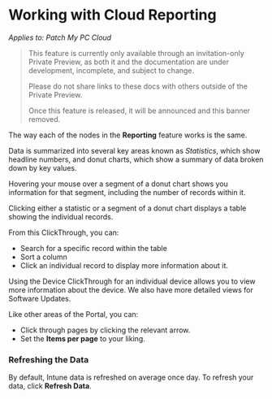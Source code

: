 # Working with Cloud Reporting

_Applies to: Patch My PC Cloud_

<blockquote class="wp-block-quote is-important">
<p>This feature is currently only available through an invitation-only Private Preview, as both it and the documentation are under development, incomplete, and subject to change.</p>
<p>Please do not share links to these docs with others outside of the Private Preview.</p>
<p>Once this feature is released, it will be announced and this banner removed.</p>
</blockquote>

The way each of the nodes in the **Reporting** feature works is the same.

Data is summarized into several key areas known as _Statistics_, which show headline numbers, and donut charts, which show a summary of data broken down by key values.

Hovering your mouse over a segment of a donut chart shows you information for that segment, including the number of records within it.

Clicking either a statistic or a segment of a donut chart displays a table showing the individual records.

From this ClickThrough, you can:

* Search for a specific record within the table
* Sort a column
* Click an individual record to display more information about it.

Using the Device ClickThrough for an individual device allows you to view more information about the device. We also have more detailed views for Software Updates.

Like other areas of the Portal, you can:

* Click through pages by clicking the relevant arrow.
* Set the **Items per page** to your liking.

### Refreshing the Data

By default, Intune data is refreshed on average once day. To refresh your data, click **Refresh Data**.